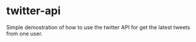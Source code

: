 # twitter-api
Simple demostration of how to use the twitter API for get the latest tweets from one user.
